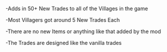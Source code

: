 -Adds in 50+ New Trades to all of the Villages in the game

-Most Villagers got around 5 New Trades Each

-There are no new Items or anything like that added by the mod

-The Trades are designed like the vanilla trades

